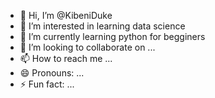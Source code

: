 - 👋 Hi, I’m @KibeniDuke
- 👀 I’m interested in learning data science
- 🌱 I’m currently learning python for begginers
- 💞️ I’m looking to collaborate on ...
- 📫 How to reach me ...
- 😄 Pronouns: ...
- ⚡ Fun fact: ...

<!---
KibeniDuke/KibeniDuke is a ✨ special ✨ repository because its `README.md` (this file) appears on your GitHub profile.
You can click the Preview link to take a look at your changes.
--->
